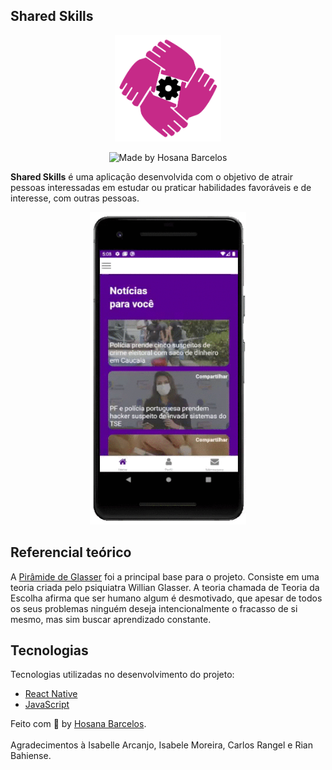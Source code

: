 ## Shared Skills 

<p align="center">
  <img width="170" height="170" src="https://github.com/hosanabarcelos/shared-skills/blob/main/logo.png">
</p>

<p align="center">
  <img alt="Made by Hosana Barcelos" src="https://img.shields.io/badge/made%20by- HOSANA BARCELOS -%15C3D6?style=flat-square&color=C62A88&labelColor=000"><br/>
</p>

**Shared Skills** é uma aplicação desenvolvida com o objetivo de atrair pessoas interessadas em estudar ou praticar habilidades favoráveis e de interesse, com outras pessoas.

<p align="center">
  <img width="250" height="500" src="https://github.com/hosanabarcelos/shared-skills/blob/main/video.gif">
</p>

## Referencial teórico

A [Pirâmide de Glasser](https://www.ludospro.com.br/blog/piramide-de-aprendizagem) foi a principal base para o projeto. Consiste em uma teoria criada pelo psiquiatra Willian Glasser. A teoria chamada de Teoria da Escolha afirma que ser humano algum é desmotivado, que apesar de todos os seus problemas ninguém deseja intencionalmente o fracasso de si mesmo, mas sim buscar aprendizado constante. 

 ## Tecnologias

Tecnologias utilizadas no desenvolvimento do projeto:

- [React Native](https://reactnative.dev)
- [JavaScript](https://developer.mozilla.org/pt-BR/docs/Web/JavaScript)

Feito com :purple_heart: by [Hosana Barcelos](https://github.com/hosanabarcelos). 
<br>
<br>
Agradecimentos à Isabelle Arcanjo, Isabele Moreira, Carlos Rangel e Rian Bahiense. 
